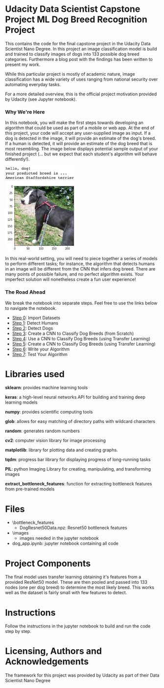 # Udacity Data Scientist Capstone Project ML Dog Breed Recognition Project
This contains the code for the final capstone project in the Udacity Data Scientist Nano Degree. In this project an image classification model is build and trained to classify images of dogs into 133 possible dog breed categories. Furthermore a blog post with the findings has been written to present my work.

While this particular project is mostly of academic nature, image classification has a wide variety of uses ranging from national security over automating everyday tasks.

For a more detailed overview, this is the official project motivation provided by Udacity (see Jupyter notebook).

 ### Why We're Here 

In this notebook, you will make the first steps towards developing an algorithm that could be used as part of a mobile or web app.  At the end of this project, your code will accept any user-supplied image as input.  If a dog is detected in the image, it will provide an estimate of the dog's breed.  If a human is detected, it will provide an estimate of the dog breed that is most resembling.  The image below displays potential sample output of your finished project (... but we expect that each student's algorithm will behave differently!). 

![Sample Dog Output](images/sample_dog_output.png)

In this real-world setting, you will need to piece together a series of models to perform different tasks; for instance, the algorithm that detects humans in an image will be different from the CNN that infers dog breed.  There are many points of possible failure, and no perfect algorithm exists.  Your imperfect solution will nonetheless create a fun user experience!

### The Road Ahead

We break the notebook into separate steps.  Feel free to use the links below to navigate the notebook.

* [Step 0](#step0): Import Datasets
* [Step 1](#step1): Detect Humans
* [Step 2](#step2): Detect Dogs
* [Step 3](#step3): Create a CNN to Classify Dog Breeds (from Scratch)
* [Step 4](#step4): Use a CNN to Classify Dog Breeds (using Transfer Learning)
* [Step 5](#step5): Create a CNN to Classify Dog Breeds (using Transfer Learning)
* [Step 6](#step6): Write your Algorithm
* [Step 7](#step7): Test Your Algorithm



# Libraries used
**sklearn**: provides machine learning tools

**keras**: a high-level neural networks API for building and training deep learning models

**numpy**: provides scientific computing tools

**glob**: allows for easy matching of directory paths with wildcard characters

**random**: generates random numbers

**cv2**: computer vision library for image processing

**matplotlib**: library for plotting data and creating graphs.

**tqdm**: progress bar library for displaying progress of long-running tasks

**PIL**: python Imaging Library for creating, manipulating, and transforming images

**extract_bottleneck_features**: function for extracting bottleneck features from pre-trained models

# Files
* \bottleneck_features
  * DogResnet50Data.npz: Resnet50 bottleneck features
* \images
  * images needed in the jupyter notebook
* dog_app.ipynb: jupyter notebook containing all code

# Project Components
The final model uses transfer learning obtaining it's features from a provided ResNet50 model. These are then pooled and passed into 133 nodes (one per dog breed) to determine the most likely breed. This works well as the dataset is fairly small with few features to detect.


# Instructions
Follow the instructions in the jupyter notebook to build and run the code step by step.


# Licensing, Authors and Acknowledgements
The framework for this project was provided by Udacity as part of their Data Scientist Nano Degree
